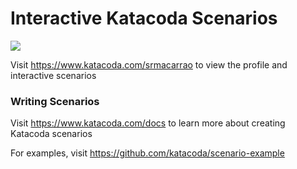 # Interactive Katacoda Scenarios

[![](http://shields.katacoda.com/katacoda/srmacarrao/count.svg)](https://www.katacoda.com/srmacarrao "Get your profile on Katacoda.com")

Visit https://www.katacoda.com/srmacarrao to view the profile and interactive scenarios

### Writing Scenarios
Visit https://www.katacoda.com/docs to learn more about creating Katacoda scenarios

For examples, visit https://github.com/katacoda/scenario-example
